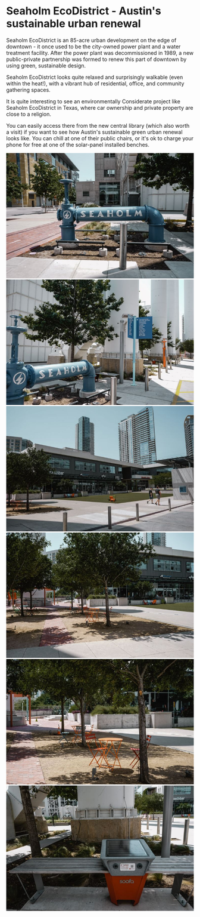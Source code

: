 
# Seaholm EcoDistrict - Austin's sustainable urban renewal

Seaholm EcoDistrict is an 85-acre urban development on the edge of downtown - it once used to be the city-owned power plant and a water treatment facility. After the power plant was decommissioned in 1989, a new public-private partnership was formed to renew this part of downtown by using green, sustainable design.

Seaholm EcoDistrict looks quite relaxed and surprisingly walkable (even within the heat!), with a vibrant hub of residential, office, and community gathering spaces.

It is quite interesting to see an environmentally Considerate project like Seaholm EcoDistrict in Texas, where car ownership and private property are close to a religion.

You can easily access there from the new central library (which also worth a visit) if you want to see how Austin's sustainable green urban renewal looks like. You can chill at one of their public chairs, or it's ok to charge your phone for free at one of the solar-panel installed benches.  

![](Seaholm01.jpg)
![](Seaholm02.jpg)
![](Seaholm03.jpg)
![](Seaholm04.jpg)
![](Seaholm05.jpg)
![](Seaholm06.jpg)
